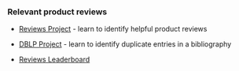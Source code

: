 ### Relevant product reviews

* [Reviews Project](reviews/) - learn to identify helpful product reviews
* [DBLP Project](dblp/) - learn to identify duplicate entries in a bibliography

 * [Reviews Leaderboard](http://big-data-competitions.westeurope.cloudapp.azure.com:8080/competitions/reviews)
